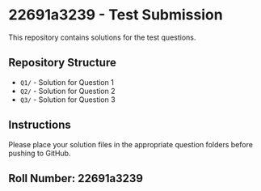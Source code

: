 # 22691a3239 - Test Submission

This repository contains solutions for the test questions.

## Repository Structure

- `Q1/` - Solution for Question 1
- `Q2/` - Solution for Question 2  
- `Q3/` - Solution for Question 3

## Instructions

Please place your solution files in the appropriate question folders before pushing to GitHub.

## Roll Number: 22691a3239 